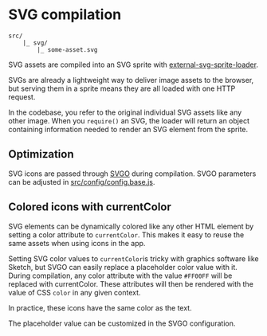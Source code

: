 
# SVG compilation

```
src/
	|_ svg/
		|_ some-asset.svg
```

SVG assets are compiled into an SVG sprite with [external-svg-sprite-loader](https://www.npmjs.com/package/external-svg-sprite-loader).

SVGs are already a lightweight way to deliver image assets to the browser, but serving them in a sprite means they are all loaded with one HTTP request.

In the codebase, you refer to the original individual SVG assets like any other image. When you `require()` an SVG, the loader will return an object containing information needed to render an SVG element from the sprite.

## Optimization

SVG icons are passed through [SVGO](https://github.com/svg/svgo) during compilation. SVGO parameters can be adjusted in [src/config/config.base.js](https://github.com/Eiskis/bellevue/blob/master/src/config.base.js).

## Colored icons with currentColor

SVG elements can be dynamically colored like any other HTML element by setting a color attribute to `currentColor`. This makes it easy to reuse the same assets when using icons in the app.

Setting SVG color values to `currentColor`is tricky with graphics software like Sketch, but SVGO can easily replace a placeholder color value with it. During compilation, any color attribute with the value `#FF00FF` will be replaced with currentColor. These attributes will then be rendered with the value of CSS `color` in any given context.

In practice, these icons have the same color as the text.

The placeholder value can be customized in the SVGO configuration.
